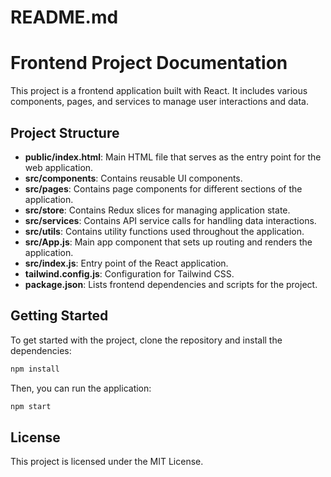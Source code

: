 # README.md

# Frontend Project Documentation

This project is a frontend application built with React. It includes various components, pages, and services to manage user interactions and data.

## Project Structure

- **public/index.html**: Main HTML file that serves as the entry point for the web application.
- **src/components**: Contains reusable UI components.
- **src/pages**: Contains page components for different sections of the application.
- **src/store**: Contains Redux slices for managing application state.
- **src/services**: Contains API service calls for handling data interactions.
- **src/utils**: Contains utility functions used throughout the application.
- **src/App.js**: Main app component that sets up routing and renders the application.
- **src/index.js**: Entry point of the React application.
- **tailwind.config.js**: Configuration for Tailwind CSS.
- **package.json**: Lists frontend dependencies and scripts for the project.

## Getting Started

To get started with the project, clone the repository and install the dependencies:

```bash
npm install
```

Then, you can run the application:

```bash
npm start
```

## License

This project is licensed under the MIT License.